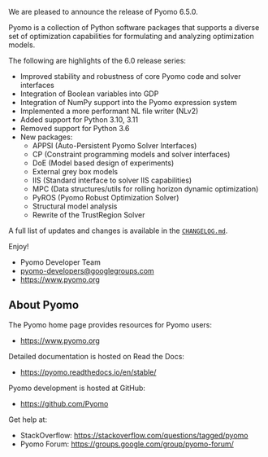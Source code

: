 We are pleased to announce the release of Pyomo 6.5.0.

Pyomo is a collection of Python software packages that supports a
diverse set of optimization capabilities for formulating and analyzing
optimization models.

The following are highlights of the 6.0 release series:

 - Improved stability and robustness of core Pyomo code and solver interfaces
 - Integration of Boolean variables into GDP
 - Integration of NumPy support into the Pyomo expression system
 - Implemented a more performant NL file writer (NLv2)
 - Added support for Python 3.10, 3.11
 - Removed support for Python 3.6
 - New packages:
    - APPSI (Auto-Persistent Pyomo Solver Interfaces)
    - CP (Constraint programming models and solver interfaces)
    - DoE (Model based design of experiments)
    - External grey box models
    - IIS (Standard interface to solver IIS capabilities)
    - MPC (Data structures/utils for rolling horizon dynamic optimization)
    - PyROS (Pyomo Robust Optimization Solver)
    - Structural model analysis
    - Rewrite of the TrustRegion Solver

A full list of updates and changes is available in the
[`CHANGELOG.md`](https://github.com/Pyomo/pyomo/blob/main/CHANGELOG.md).

Enjoy!

 - Pyomo Developer Team
 - pyomo-developers@googlegroups.com
 - https://www.pyomo.org


About Pyomo
-----------

The Pyomo home page provides resources for Pyomo users:

 * https://www.pyomo.org

Detailed documentation is hosted on Read the Docs:

 * https://pyomo.readthedocs.io/en/stable/

Pyomo development is hosted at GitHub:

 * https://github.com/Pyomo

Get help at:

 * StackOverflow: https://stackoverflow.com/questions/tagged/pyomo
 * Pyomo Forum:   https://groups.google.com/group/pyomo-forum/
